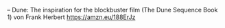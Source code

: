 – Dune: The inspiration for the blockbuster film (The Dune Sequence Book 1) von Frank Herbert
https://amzn.eu/188ErJz